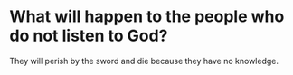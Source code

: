 # What will happen to the people who do not listen to God?

They will perish by the sword and die because they have no knowledge.
